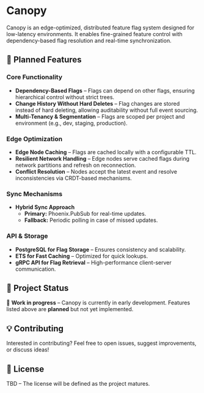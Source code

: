 # Canopy

Canopy is an edge-optimized, distributed feature flag system designed for low-latency environments. It enables fine-grained feature control with dependency-based flag resolution and real-time synchronization.

## 🚀 Planned Features

### Core Functionality
- **Dependency-Based Flags** – Flags can depend on other flags, ensuring hierarchical control without strict trees.
- **Change History Without Hard Deletes** – Flag changes are stored instead of hard deleting, allowing auditability without full event sourcing.
- **Multi-Tenancy & Segmentation** – Flags are scoped per project and environment (e.g., dev, staging, production).

### Edge Optimization
- **Edge Node Caching** – Flags are cached locally with a configurable TTL.
- **Resilient Network Handling** – Edge nodes serve cached flags during network partitions and refresh on reconnection.
- **Conflict Resolution** – Nodes accept the latest event and resolve inconsistencies via CRDT-based mechanisms.

### Sync Mechanisms
- **Hybrid Sync Approach**
  - **Primary:** Phoenix.PubSub for real-time updates.
  - **Fallback:** Periodic polling in case of missed updates.

### API & Storage
- **PostgreSQL for Flag Storage** – Ensures consistency and scalability.
- **ETS for Fast Caching** – Optimized for quick lookups.
- **gRPC API for Flag Retrieval** – High-performance client-server communication.

## 📌 Project Status
🚧 **Work in progress** – Canopy is currently in early development. Features listed above are **planned** but not yet implemented.

## 💡 Contributing
Interested in contributing? Feel free to open issues, suggest improvements, or discuss ideas!

## 📜 License
TBD – The license will be defined as the project matures.

